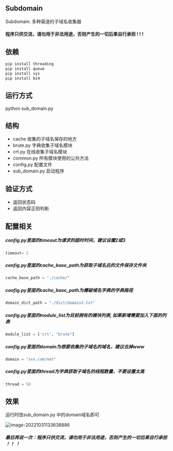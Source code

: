 ## Subdomain

Subdomain: 多种渠道的子域名收集器

#### 程序只供交流，请勿用于非法用途，否则产生的一切后果自行承担 ! ! !



## 依赖

```python
pip install threading
pip install queue
pip install sys
pip install bs4
```



## 运行方式

python  sub_domain.py



## 结构

- cache  收集的子域名保存的地方
- brute.py  字典收集子域名模块
- crt.py  在线收集子域名模块
- common.py  所有模块使用的公共方法
- config.py  配置文件
- sub_domain.py  启动程序



## 验证方式

- 返回状态码
- 返回内容正则判断



## 配置相关

##### config.py里面的timeout为请求的超时时间，建议设置2或3

```python
timeout= 2
```

##### config.py里面的cache_base_path为获取子域名后的文件保存文件夹

```python
cache_base_path = "./cache/"
```

##### config.py里面的cache_base_path为爆破域名字典的字典路径

```python
domain_dict_path = "./dict/domain2.txt"
```

##### config.py里面的module_list为目前拥有的模块列表, 如果新增需要加入下面的列表

```python
module_list = ['crt', "brute"]
```

##### config.py里面的domain为想要收集的子域名的域名，建议去掉www

```python
domain = "xxx.com/net"
```

##### config.py里面的thread为字典获取子域名的线程数量，不要设置太高

```python
thread = 50
```



## 效果

运行时改sub_domain.py 中的domain域名即可

![image-20221031133638886](C:%5CUsers%5Clenovo%5CAppData%5CRoaming%5CTypora%5Ctypora-user-images%5Cimage-20221031133638886.png)

##### 最后再说一次：程序只供交流，请勿用于非法用途，否则产生的一切后果自行承担  ！！ ！